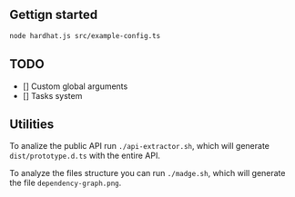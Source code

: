 ## Gettign started

```sh
node hardhat.js src/example-config.ts
```

## TODO

- [] Custom global arguments
- [] Tasks system

## Utilities

To analize the public API run `./api-extractor.sh`, which will generate `dist/prototype.d.ts` with the entire API.

To analyze the files structure you can run `./madge.sh`, which will generate the file `dependency-graph.png`.
